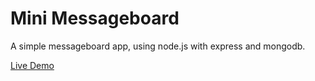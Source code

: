 # Mini Messageboard
A simple messageboard app, using node.js with express and mongodb.

[Live Demo](https://lively-feather-8221.fly.dev/)
